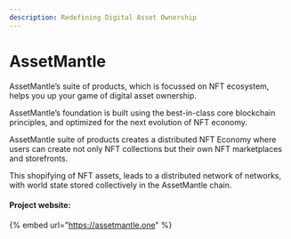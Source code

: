 ```yaml
---
description: Redefining Digital Asset Ownership
---
```


# AssetMantle

AssetMantle’s suite of products, which is focussed on NFT ecosystem, helps you up your game of digital asset ownership.

AssetMantle’s foundation is built using the best-in-class core blockchain principles, and optimized for the next evolution of NFT economy.

AssetMantle suite of products creates a distributed NFT Economy where users can create not only NFT collections but their own NFT marketplaces and storefronts.

This shopifying of NFT assets, leads to a distributed network of networks, with world state stored collectively in the AssetMantle chain.

#### Project website:

{% embed url="https://assetmantle.one" %}
